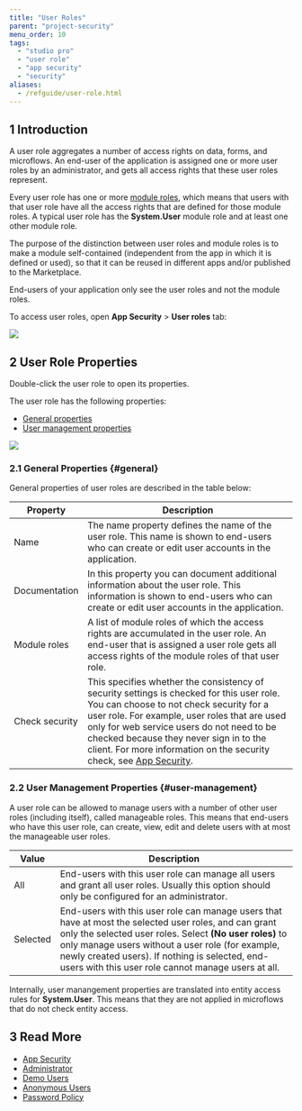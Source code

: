 ```yaml
---
title: "User Roles"
parent: "project-security"
menu_order: 10
tags:
  - "studio pro"
  - "user role"
  - "app security"
  - "security"
aliases:
  - /refguide/user-role.html
---
```


## 1 Introduction

A user role aggregates a number of access rights on data, forms, and microflows. An end-user of the application is assigned one or more user roles by an administrator, and gets all access rights that these user roles represent.

Every user role has one or more [module roles](module-security#module-role), which means that users with that user role have all the access rights that are defined for those module roles. A typical user role has the **System.User** module role and at least one other module role.

The purpose of the distinction between user roles and module roles is to make a module self-contained (independent from the app in which it is defined or used), so that it can be reused in different apps and/or published to the Marketplace.

End-users of your application only see the user roles and not the module roles.

To access user roles, open **App Security** > **User roles** tab:

![](attachments/user-roles/user-roles-example.png)

## 2 User Role Properties

Double-click the user role to open its properties.

The user role has the following properties:

*  [General properties](#general)
*  [User management properties](#user-management)

![](attachments/user-roles/user-role-properties.png)

### 2.1 General Properties {#general}

General properties of user roles are described in the table below:

| Property       | Description                                                                                                                                                                                                                                                                                                                                                             |
| -------------- | ----------------------------------------------------------------------------------------------------------------------------------------------------------------------------------------------------------------------------------------------------------------------------------------------------------------------------------------------------------------------- |
| Name           | The name property defines the name of the user role. This name is shown to end-users who can create or edit user accounts in the application.                                                                                                                                                                                                                           |
| Documentation  | In this property you can document additional information about the user role. This information is shown to end-users who can create or edit user accounts in the application.                                                                                                                                                                                           |
| Module roles   | A list of module roles of which the access rights are accumulated in the user role. An end-user that is assigned a user role gets all access rights of the module roles of that user role.                                                                                                                                                                              |
| Check security | This specifies whether the consistency of security settings is checked for this user role. You can choose to not check security for a user role. For example, user roles that are used only for web service users do not need to be checked because they never sign in to the client. For more information on the security check, see [App Security](project-security). |

### 2.2 User Management Properties {#user-management}

A user role can be allowed to manage users with a number of other user roles (including itself), called manageable roles. This means that end-users who have this user role, can create, view, edit and delete users with at most the manageable user roles.

| Value    | Description                                                                                                                                                                                                                                                                                                                     |
| -------- | ------------------------------------------------------------------------------------------------------------------------------------------------------------------------------------------------------------------------------------------------------------------------------------------------------------------------------- |
| All      | End-users with this user role can manage all users and grant all user roles. Usually this option should only be configured for an administrator.                                                                                                                                                                                |
| Selected | End-users with this user role can manage users that have at most the selected user roles, and can grant only the selected user roles. Select **(No user roles)** to only manage users without a user role (for example, newly created users). If nothing is selected, end-users with this user role cannot manage users at all. |

Internally, user manangement properties are translated into entity access rules for **System.User**. This means that they are not applied in microflows that do not check entity access.

## 3 Read More

* [App Security](project-security)
* [Administrator](administrator)
* [Demo Users](demo-users)
* [Anonymous Users](anonymous-users)
* [Password Policy](password-policy)
